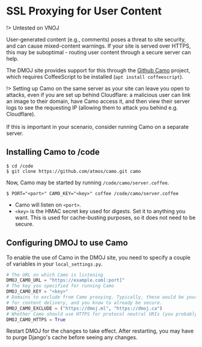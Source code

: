 # SSL Proxying for User Content

!> Untested on VNOJ

User-generated content (e.g., comments) poses a threat to site security, and can cause mixed-content warnings. If your site is served over HTTPS, this may be suboptimal - routing user content through a secure server can help.

The DMOJ site provides support for this through the [Github Camo](https://github.com/atmos/camo) project, which requires CoffeeScript to be installed (`apt install coffeescript`).

!>  Setting up Camo on the same server as your site can leave you open to attacks, even if you are set up behind Cloudflare: a
    malicious user can link an image to their domain, have Camo access it, and then view their server logs to see the requesting
    IP (allowing them to attack you behind e.g. Cloudflare). <br> <br>
    If this is important in your scenario, consider running Camo on a separate server.

## Installing Camo to /code

```shell-session
$ cd /code
$ git clone https://github.com/atmos/camo.git camo
```

Now, Camo may be started by running `/code/camo/server.coffee`.

```shell-session
$ PORT="<port>" CAMO_KEY="<key>" coffee /code/camo/server.coffee
```

- Camo will listen on `<port>`.
- `<key>` is the HMAC secret key used for digests. Set it to anything you want. This is used for cache-busting purposes, so it does not need to be secure.

## Configuring DMOJ to use Camo

To enable the use of Camo in the DMOJ site, you need to specify a couple of variables in your `local_settings.py`.

```python
# The URL on which Camo is listening
DMOJ_CAMO_URL = "https://example.com[:port]"
# The key you specified for running Camo
DMOJ_CAMO_KEY = "<key>"
# Domains to exclude from Camo proxying. Typically, these would be your own domains which you use
# for content delivery, and you know to already be secure.
DMOJ_CAMO_EXCLUDE = ("https://dmoj.ml", "https://dmoj.ca")
# Whether Camo should use HTTPS for protocol neutral URIs (you probably want this)
DMOJ_CAMO_HTTPS = True
```

Restart DMOJ for the changes to take effect. After restarting, you may have to purge Django's cache before seeing any changes.
